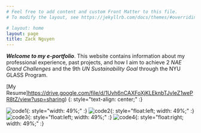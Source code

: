 ```yaml
---
# Feel free to add content and custom Front Matter to this file.
# To modify the layout, see https://jekyllrb.com/docs/themes/#overriding-theme-defaults

# layout: home
layout: page
title: Zack Nguyen
---
```


**_Welcome to my e-portfolio_**. This website contains information about my professional experience, past projects, and how I aim to achieve 2 _NAE Grand Challenges_ and the 9th _UN Sustainability Goal_ through the NYU GLASS Program.

[My Resume]https://drive.google.com/file/d/1Uvh6nCAXFoXjKLEknbTJvIeZ1wePR8tZ/view?usp=sharing)
{: style="text-align: center;" :}

![code1](../assets/korea1.jpg){: style="width: 49%;" :}
![code2](../assets/korea2.jpg){: style="float:left; width: 49%;" :}
![code3](../assets/linux_cert.png){: style="float:left; width: 49%;" :}
![code4](../assets/ds_cert.png){: style="float:right; width: 49%;" :}
